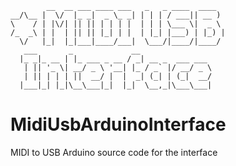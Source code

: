 
            __  __ ___ ____ ___   _   _ ____  ____
    __/\__ |  \/  |_ _|  _ \_ _| | | | / ___|| __ )
    \    / | |\/| || || | | | |  | | | \___ \|  _ \
    /_  _\ | |  | || || |_| | |  | |_| |___) | |_) |
      \/   |_|  |_|___|____/___|  \___/|____/|____/
       ___       _             __
      |_ _|_ __ | |_ ___ _ __ / _| __ _  ___ ___
       | || '_ \| __/ _ \ '__| |_ / _` |/ __/ _ \
       | || | | | ||  __/ |  |  _| (_| | (_|  __/
      |___|_| |_|\__\___|_|  |_|  \__,_|\___\___|


# MidiUsbArduinoInterface
MIDI to USB Arduino source code for the interface
